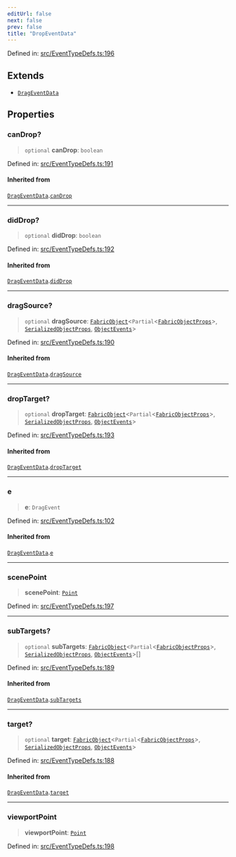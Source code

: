 ```yaml
---
editUrl: false
next: false
prev: false
title: "DropEventData"
---
```


Defined in: [src/EventTypeDefs.ts:196](https://github.com/fabricjs/fabric.js/blob/9a792f4b7b8031f02ec7ea4ce8c99f810e45cfec/src/EventTypeDefs.ts#L196)

## Extends

- [`DragEventData`](/api/interfaces/drageventdata/)

## Properties

### canDrop?

> `optional` **canDrop**: `boolean`

Defined in: [src/EventTypeDefs.ts:191](https://github.com/fabricjs/fabric.js/blob/9a792f4b7b8031f02ec7ea4ce8c99f810e45cfec/src/EventTypeDefs.ts#L191)

#### Inherited from

[`DragEventData`](/api/interfaces/drageventdata/).[`canDrop`](/api/interfaces/drageventdata/#candrop)

***

### didDrop?

> `optional` **didDrop**: `boolean`

Defined in: [src/EventTypeDefs.ts:192](https://github.com/fabricjs/fabric.js/blob/9a792f4b7b8031f02ec7ea4ce8c99f810e45cfec/src/EventTypeDefs.ts#L192)

#### Inherited from

[`DragEventData`](/api/interfaces/drageventdata/).[`didDrop`](/api/interfaces/drageventdata/#diddrop)

***

### dragSource?

> `optional` **dragSource**: [`FabricObject`](/api/classes/fabricobject/)\<`Partial`\<[`FabricObjectProps`](/api/interfaces/fabricobjectprops/)\>, [`SerializedObjectProps`](/api/interfaces/serializedobjectprops/), [`ObjectEvents`](/api/interfaces/objectevents/)\>

Defined in: [src/EventTypeDefs.ts:190](https://github.com/fabricjs/fabric.js/blob/9a792f4b7b8031f02ec7ea4ce8c99f810e45cfec/src/EventTypeDefs.ts#L190)

#### Inherited from

[`DragEventData`](/api/interfaces/drageventdata/).[`dragSource`](/api/interfaces/drageventdata/#dragsource)

***

### dropTarget?

> `optional` **dropTarget**: [`FabricObject`](/api/classes/fabricobject/)\<`Partial`\<[`FabricObjectProps`](/api/interfaces/fabricobjectprops/)\>, [`SerializedObjectProps`](/api/interfaces/serializedobjectprops/), [`ObjectEvents`](/api/interfaces/objectevents/)\>

Defined in: [src/EventTypeDefs.ts:193](https://github.com/fabricjs/fabric.js/blob/9a792f4b7b8031f02ec7ea4ce8c99f810e45cfec/src/EventTypeDefs.ts#L193)

#### Inherited from

[`DragEventData`](/api/interfaces/drageventdata/).[`dropTarget`](/api/interfaces/drageventdata/#droptarget)

***

### e

> **e**: `DragEvent`

Defined in: [src/EventTypeDefs.ts:102](https://github.com/fabricjs/fabric.js/blob/9a792f4b7b8031f02ec7ea4ce8c99f810e45cfec/src/EventTypeDefs.ts#L102)

#### Inherited from

[`DragEventData`](/api/interfaces/drageventdata/).[`e`](/api/interfaces/drageventdata/#e)

***

### scenePoint

> **scenePoint**: [`Point`](/api/classes/point/)

Defined in: [src/EventTypeDefs.ts:197](https://github.com/fabricjs/fabric.js/blob/9a792f4b7b8031f02ec7ea4ce8c99f810e45cfec/src/EventTypeDefs.ts#L197)

***

### subTargets?

> `optional` **subTargets**: [`FabricObject`](/api/classes/fabricobject/)\<`Partial`\<[`FabricObjectProps`](/api/interfaces/fabricobjectprops/)\>, [`SerializedObjectProps`](/api/interfaces/serializedobjectprops/), [`ObjectEvents`](/api/interfaces/objectevents/)\>[]

Defined in: [src/EventTypeDefs.ts:189](https://github.com/fabricjs/fabric.js/blob/9a792f4b7b8031f02ec7ea4ce8c99f810e45cfec/src/EventTypeDefs.ts#L189)

#### Inherited from

[`DragEventData`](/api/interfaces/drageventdata/).[`subTargets`](/api/interfaces/drageventdata/#subtargets)

***

### target?

> `optional` **target**: [`FabricObject`](/api/classes/fabricobject/)\<`Partial`\<[`FabricObjectProps`](/api/interfaces/fabricobjectprops/)\>, [`SerializedObjectProps`](/api/interfaces/serializedobjectprops/), [`ObjectEvents`](/api/interfaces/objectevents/)\>

Defined in: [src/EventTypeDefs.ts:188](https://github.com/fabricjs/fabric.js/blob/9a792f4b7b8031f02ec7ea4ce8c99f810e45cfec/src/EventTypeDefs.ts#L188)

#### Inherited from

[`DragEventData`](/api/interfaces/drageventdata/).[`target`](/api/interfaces/drageventdata/#target)

***

### viewportPoint

> **viewportPoint**: [`Point`](/api/classes/point/)

Defined in: [src/EventTypeDefs.ts:198](https://github.com/fabricjs/fabric.js/blob/9a792f4b7b8031f02ec7ea4ce8c99f810e45cfec/src/EventTypeDefs.ts#L198)
